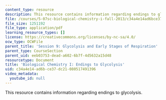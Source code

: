 ```yaml
---
content_type: resource
description: This resource contains information regarding endings to glycolysis.
file: /courses/5-07sc-biological-chemistry-i-fall-2013/c34a4e14ad6bce37dc21080517491396_MIT5_07SCF13_Lec15_16.pdf
file_size: 1251192
file_type: application/pdf
learning_resource_types: []
license: https://creativecommons.org/licenses/by-nc-sa/4.0/
ocw_type: OCWFile
parent_title: 'Session 9: Glycolysis and Early Stages of Respiration'
parent_type: CourseSection
parent_uid: eeb03753-dead-a602-6b7f-4d5632a15d48
resourcetype: Document
title: 'Biological Chemistry I: Endings to Glycolysis'
uid: c34a4e14-ad6b-ce37-dc21-080517491396
video_metadata:
  youtube_id: null
---
```

This resource contains information regarding endings to glycolysis.